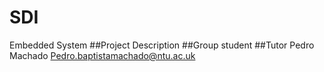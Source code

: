 # SDI
Embedded System
##Project Description
##Group 
student
##Tutor Pedro Machado <Pedro.baptistamachado@ntu.ac.uk>
